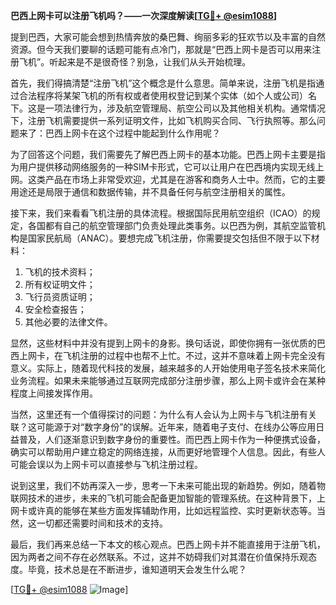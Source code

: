 **巴西上网卡可以注册飞机吗？——一次深度解读[[TG💪+ @esim1088](https://t.me/s/esim1088)]**

提到巴西，大家可能会想到热情奔放的桑巴舞、绚丽多彩的狂欢节以及丰富的自然资源。但今天我们要聊的话题可能有点冷门，那就是“巴西上网卡是否可以用来注册飞机”。听起来是不是很奇怪？别急，让我们从头开始梳理。

首先，我们得搞清楚“注册飞机”这个概念是什么意思。简单来说，注册飞机是指通过合法程序将某架飞机的所有权或者使用权登记到某个实体（如个人或公司）名下。这是一项法律行为，涉及航空管理局、航空公司以及其他相关机构。通常情况下，注册飞机需要提供一系列证明文件，比如飞机购买合同、飞行执照等。那么问题来了：巴西上网卡在这个过程中能起到什么作用呢？

为了回答这个问题，我们需要先了解巴西上网卡的基本功能。巴西上网卡主要是指为用户提供移动网络服务的一种SIM卡形式，它可以让用户在巴西境内实现无线上网。这类产品在市场上非常受欢迎，尤其是在游客和商务人士中。然而，它的主要用途还是局限于通信和数据传输，并不具备任何与航空注册相关的属性。

接下来，我们来看看飞机注册的具体流程。根据国际民用航空组织（ICAO）的规定，各国都有自己的航空管理部门负责处理此类事务。以巴西为例，其航空监管机构是国家民航局（ANAC）。要想完成飞机注册，你需要提交包括但不限于以下材料：

1. 飞机的技术资料；
2. 所有权证明文件；
3. 飞行员资质证明；
4. 安全检查报告；
5. 其他必要的法律文件。

显然，这些材料中并没有提到上网卡的身影。换句话说，即使你拥有一张优质的巴西上网卡，在飞机注册的过程中也帮不上忙。不过，这并不意味着上网卡完全没有意义。实际上，随着现代科技的发展，越来越多的人开始使用电子签名技术来简化业务流程。如果未来能够通过互联网完成部分注册步骤，那么上网卡或许会在某种程度上间接发挥作用。

当然，这里还有一个值得探讨的问题：为什么有人会认为上网卡与飞机注册有关联？这可能源于对“数字身份”的误解。近年来，随着电子支付、在线办公等应用日益普及，人们逐渐意识到数字身份的重要性。而巴西上网卡作为一种便携式设备，确实可以帮助用户建立稳定的网络连接，从而更好地管理个人信息。因此，有些人可能会误以为上网卡可以直接参与飞机注册过程。

说到这里，我们不妨再深入一步，思考一下未来可能出现的新趋势。例如，随着物联网技术的进步，未来的飞机可能会配备更加智能的管理系统。在这种背景下，上网卡或许真的能够在某些方面发挥辅助作用，比如远程监控、实时更新状态等。当然，这一切都还需要时间和技术的支持。

最后，我们再来总结一下本文的核心观点。巴西上网卡并不能直接用于注册飞机，因为两者之间不存在必然联系。不过，这并不妨碍我们对其潜在价值保持乐观态度。毕竟，技术总是在不断进步，谁知道明天会发生什么呢？

[[TG💪+ @esim1088](https://t.me/s/esim1088) ![Image](https://i.postimg.cc/4NQfJmqS/Snipaste-2025-05-13-00-14-12.png)]